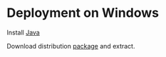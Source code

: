 # Deployment on Windows

Install [Java](https://adoptium.net)

Download distribution [package](https://github.com/Nature40/audiodb/releases) and extract.
